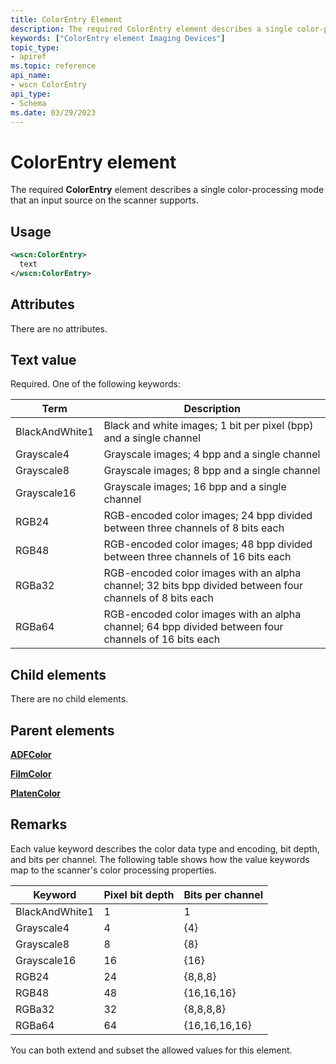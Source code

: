 ```yaml
---
title: ColorEntry Element
description: The required ColorEntry element describes a single color-processing mode that an input source on the scanner supports.
keywords: ["ColorEntry element Imaging Devices"]
topic_type:
- apiref
ms.topic: reference
api_name:
- wscn ColorEntry
api_type:
- Schema
ms.date: 03/29/2023
---
```


# ColorEntry element

The required **ColorEntry** element describes a single color-processing mode that an input source on the scanner supports.

## Usage

```xml
<wscn:ColorEntry>
  text
</wscn:ColorEntry>
```

## Attributes

There are no attributes.

## Text value

Required. One of the following keywords:

| Term | Description |
|--|--|
| BlackAndWhite1 | Black and white images; 1 bit per pixel (bpp) and a single channel |
| Grayscale4 | Grayscale images; 4 bpp and a single channel |
| Grayscale8 | Grayscale images; 8 bpp and a single channel |
| Grayscale16 | Grayscale images; 16 bpp and a single channel |
| RGB24 | RGB-encoded color images; 24 bpp divided between three channels of 8 bits each |
| RGB48 | RGB-encoded color images; 48 bpp divided between three channels of 16 bits each |
| RGBa32 | RGB-encoded color images with an alpha channel; 32 bits bpp divided between four channels of 8 bits each |
| RGBa64 | RGB-encoded color images with an alpha channel; 64 bpp divided between four channels of 16 bits each |

## Child elements

There are no child elements.

## Parent elements

[**ADFColor**](adfcolor.md)

[**FilmColor**](filmcolor.md)

[**PlatenColor**](platencolor.md)

## Remarks

Each value keyword describes the color data type and encoding, bit depth, and bits per channel. The following table shows how the value keywords map to the scanner's color processing properties.

| Keyword | Pixel bit depth | Bits per channel |
|--|--|--|
| BlackAndWhite1 | 1 | 1 |
| Grayscale4 | 4 | {4} |
| Grayscale8 | 8 | {8} |
| Grayscale16 | 16 | {16} |
| RGB24 | 24 | {8,8,8} |
| RGB48 | 48 | {16,16,16} |
| RGBa32 | 32 | {8,8,8,8} |
| RGBa64 | 64 | {16,16,16,16} |

You can both extend and subset the allowed values for this element.

